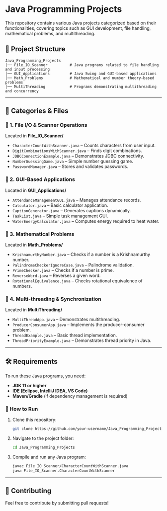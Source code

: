 # Java Programming Projects

This repository contains various Java projects categorized based on their functionalities, covering topics such as GUI development, file handling, mathematical problems, and multithreading.

## 📁 Project Structure

```
Java_Programming_Projects
│── File_IO_Scanner          # Java programs related to file handling and input processing
│── GUI_Applications         # Java Swing and GUI-based applications
│── Math_Problems            # Mathematical and number theory-based problems
│── MultiThreading           # Programs demonstrating multithreading and concurrency
```

---

## 📂 Categories & Files

### 🔹 1. File I/O & Scanner Operations

Located in **File\_IO\_Scanner/**

- `CharacterCountWithScanner.java` – Counts characters from user input.
- `DigitCombinationsWithScanner.java` – Finds digit combinations.
- `JDBCConnectionExample.java` – Demonstrates JDBC connectivity.
- `NumberGuessingGame.java` – Simple number guessing game.
- `PasswordManager.java` – Stores and validates passwords.

### 🔹 2. GUI-Based Applications

Located in **GUI\_Applications/**

- `AttendanceManagementGUI.java` – Manages attendance records.
- `Calculator.java` – Basic calculator application.
- `CaptionGenerator.java` – Generates captions dynamically.
- `TaskList.java` – Simple task management GUI.
- `WaterEnergyCalculator.java` – Computes energy required to heat water.

### 🔹 3. Mathematical Problems

Located in **Math\_Problems/**

- `KrishnamurthyNumber.java` – Checks if a number is a Krishnamurthy number.
- `PalindromeCheckerIgnoreCase.java` – Palindrome validation.
- `PrimeChecker.java` – Checks if a number is prime.
- `ReverseWord.java` – Reverses a given word.
- `RotationalEquivalence.java` – Checks rotational equivalence of numbers.

### 🔹 4. Multi-threading & Synchronization

Located in **MultiThreading/**

- `MultiThreadApp.java` – Demonstrates multithreading.
- `ProducerConsumerApp.java` – Implements the producer-consumer problem.
- `ThreadExample.java` – Basic thread implementation.
- `ThreadPriorityExample.java` – Demonstrates thread priority in Java.

---

## 🛠 Requirements

To run these Java programs, you need:

- **JDK 11 or higher**
- **IDE (Eclipse, IntelliJ IDEA, VS Code)**
- **Maven/Gradle** (if dependency management is required)

### 🚀 How to Run

1. Clone this repository:
   ```sh
   git clone https://github.com/your-username/Java_Programming_Projects.git
   ```
2. Navigate to the project folder:
   ```sh
   cd Java_Programming_Projects
   ```
3. Compile and run any Java program:
   ```sh
   javac File_IO_Scanner/CharacterCountWithScanner.java
   java File_IO_Scanner.CharacterCountWithScanner
   ```

---

## 🤝 Contributing

Feel free to contribute by submitting pull requests!
